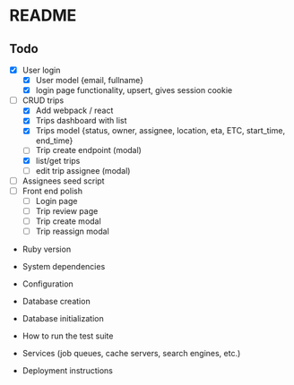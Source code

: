 # README

## Todo

- [x] User login
  - [x] User model {email, fullname}
  - [x] login page functionality, upsert, gives session cookie
- [ ] CRUD trips
  - [x] Add webpack / react
  - [x] Trips dashboard with list
  - [x] Trips model {status, owner, assignee, location, eta, ETC, start_time, end_time}
  - [ ] Trip create endpoint (modal)
  - [x] list/get trips
  - [ ] edit trip assignee (modal)
- [ ] Assignees seed script
- [ ] Front end polish
  - [ ] Login page
  - [ ] Trip review page
  - [ ] Trip create modal
  - [ ] Trip reassign modal

* Ruby version

* System dependencies

* Configuration

* Database creation

* Database initialization

* How to run the test suite

* Services (job queues, cache servers, search engines, etc.)

* Deployment instructions
